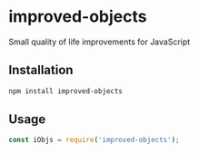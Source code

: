 # improved-objects

Small quality of life improvements for JavaScript

## Installation
```bash
npm install improved-objects
```

## Usage
```js
const iObjs = require('improved-objects');
```